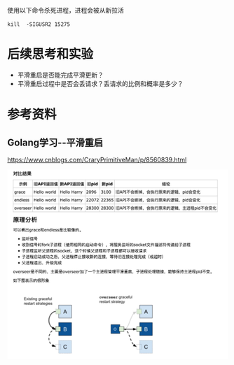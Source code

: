 使用以下命令杀死进程，进程会被从新拉活
```
kill  -SIGUSR2 15275
```

# 后续思考和实验
* 平滑重启是否能完成平滑更新？
* 平滑重启过程中是否会丢请求？丢请求的比例和概率是多少？

# 参考资料
## Golang学习--平滑重启
https://www.cnblogs.com/CraryPrimitiveMan/p/8560839.html

<img src='./grace.jpeg'/>
